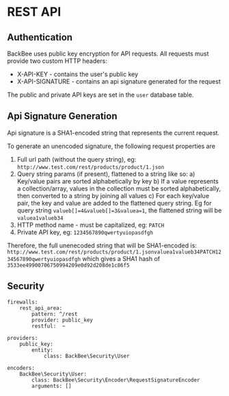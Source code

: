 REST API
===============

Authentication
------------
BackBee uses public key encryption for API requests. All requests must provide
two custom HTTP headers:

* X-API-KEY - contains the user's public key
* X-API-SIGNATURE - contains an api signature generated for the request

The public and private API keys are set in the `user` database table.

Api Signature Generation
------------
Api signature is a SHA1-encoded string that represents the current request.

To generate an unencoded signature, the following request properties are
1) Full url path (without the query string), eg: `http://www.test.com/rest/products/product/1.json`
2) Query string params (if present), flattened to a string like so:
  a) Key/value pairs are sorted alphabetically by key
  b) If a value represents a collection/array, values in the collection must be
     sorted alphabetically, then converted to a string by joining all values
  c) For each key/value pair, the key and value are added to the flattened query
     string.
  Eg for query string `valueb[]=4&valueb[]=3&valuea=1`, the flattened string will
    be `valuea1valueb34`
3) HTTP method name - must be capitalized, eg: `PATCH`
4) Private API key, eg: `1234567890qwertyuiopasdfgh`

Therefore, the full unenecoded string that will be SHA1-encoded is:
`http://www.test.com/rest/products/product/1.jsonvaluea1valueb34PATCH1234567890qwertyuiopasdfgh`
which gives a SHA1 hash of `3533ee49900706750994209e0d92d208de1c86f5`


Security
-------------
```
firewalls:
    rest_api_area:
        pattern: ^/rest
        provider: public_key
        restful:  ~

providers:
    public_key:
        entity:
            class: BackBee\Security\User

encoders:
    BackBee\Security\User:
        class: BackBee\Security\Encoder\RequestSignatureEncoder
        arguments: []
```

